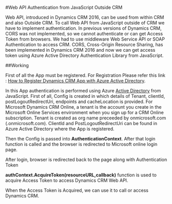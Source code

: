 #Web API Authentication from JavaScript Outside CRM

Web API, introduced in Dynamics CRM 2016, can be used from within CRM and also Outside CRM. To call Web API from JavaScript outside of CRM we have to implement authentication. In previous versions of Dynamics CRM, CORS was not implemented, so we cannot authenticate or can get Access Token from browsers. We had to use middleware Web Service API or SOAP Authentication to access CRM. CORS, Cross-Origin Resource Sharing, has been implemented in Dynamics CRM 2016 and now we can get access token using Azure Active Directory Authentication Library from JavaScript.

##Working

First of all the App must be registered. For Registration Please refer this link : [How to Register Dynamics CRM App with Azure Active Directory](http://scaleablesolutions.com/how-to-register-a-crm-app-with-azure-active-directory/).

In this App authentication is performed using Azure [Active Directory](https://github.com/AzureAD/azure-activedirectory-library-for-js) from JavaScript. First of all, Config is created in which details of Tenant, clientId, postLogoutRedirectUri, endpoints and cacheLocation is provided. For Microsoft Dynamics CRM Online, a tenant is the account you create in the Microsoft Online Services environment when you sign up for a CRM Online subscription. Tenant is created as org name preceeded by onmicrosoft.com (<org>.onmicrosoft.com). ClientId and PostLogoutRedirectUri can be found in Azure Active Directory where the App is registered. 

Then the Config is passed into **AuthenticationContext**. After that login function is called and the browser is redirected to Microsoft online login page.

After login, browser is redirected back to the page along with Authentication Token

**authContext.AcquireToken(resourceURL,callback)** function is used to acquire Access Token to access Dynamics CRM Web API. 

When the Access Token is Acquired, we can use it to call or access Dynamics CRM.
